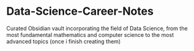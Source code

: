 # Data-Science-Career-Notes
Curated Obsidian vault incorporating the field of Data Science, from the most fundamental mathematics  and computer science to the most advanced topics (once i finish creating them)  
